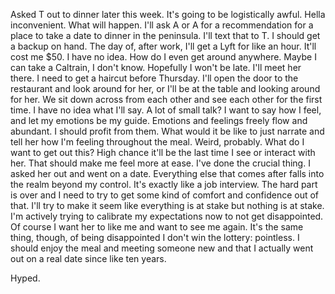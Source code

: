 Asked T out to dinner later this week. It's going to be logistically awful. Hella inconvenient. What will happen. I'll ask A or A for a recommendation for a place to take a date to dinner in the peninsula. I'll text that to T. I should get a backup on hand. The day of, after work, I'll get a Lyft for like an hour. It'll cost me $50. I have no idea. How do I even get around anywhere. Maybe I can take a Caltrain, I don't know. Hopefully I won't be late. I'll meet her there. I need to get a haircut before Thursday. I'll open the door to the restaurant and look around for her, or I'll be at the table and looking around for her. We sit down across from each other and see each other for the first time. I have no idea what I'll say. A lot of small talk? I want to say how I feel, and let my emotions be my guide. Emotions and feelings freely flow and abundant. I should profit from them. What would it be like to just narrate and tell her how I'm feeling throughout the meal. Weird, probably. What do I want to get out this? High chance it'll be the last time I see or interact with her. That should make me feel more at ease. I've done the crucial thing. I asked her out and went on a date. Everything else that comes after falls into the realm beyond my control. It's exactly like a job interview. The hard part is over and I need to try to get some kind of comfort and confidence out of that. I'll try to make it seem like everything is at stake but nothing is at stake. I'm actively trying to calibrate my expectations now to not get disappointed. Of course I want her to like me and want to see me again. It's the same thing, though, of being disappointed I don't win the lottery: pointless. I should enjoy the meal and meeting someone new and that I actually went out on a real date since like ten years.

Hyped.
